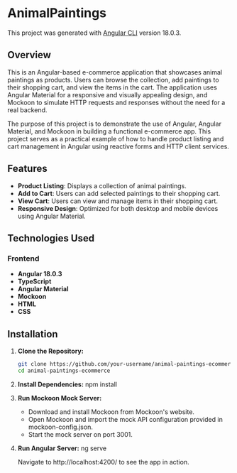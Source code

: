 # AnimalPaintings

This project was generated with [Angular CLI](https://github.com/angular/angular-cli) version 18.0.3.

## Overview

This is an Angular-based e-commerce application that showcases animal paintings as products. Users can browse the collection, add paintings to their shopping cart, and view the items in the cart. The application uses Angular Material for a responsive and visually appealing design, and Mockoon to simulate HTTP requests and responses without the need for a real backend.

The purpose of this project is to demonstrate the use of Angular, Angular Material, and Mockoon in building a functional e-commerce app. This project serves as a practical example of how to handle product listing and cart management in Angular using reactive forms and HTTP client services.

## Features

- **Product Listing**: Displays a collection of animal paintings.
- **Add to Cart**: Users can add selected paintings to their shopping cart.
- **View Cart**: Users can view and manage items in their shopping cart.
- **Responsive Design**: Optimized for both desktop and mobile devices using Angular Material.

## Technologies Used

### Frontend

- **Angular 18.0.3**
- **TypeScript**
- **Angular Material**
- **Mockoon**
- **HTML**
- **CSS**

## Installation

1. **Clone the Repository:**

   ```bash
   git clone https://github.com/your-username/animal-paintings-ecommerce.git
   cd animal-paintings-ecommerce

   ```

2. **Install Dependencies:**
   npm install

3. **Run Mockoon Mock Server:**

   - Download and install Mockoon from Mockoon's website.
   - Open Mockoon and import the mock API configuration provided in mockoon-config.json.
   - Start the mock server on port 3001.

4. **Run Angular Server:**
   ng serve

   Navigate to http://localhost:4200/ to see the app in action.
